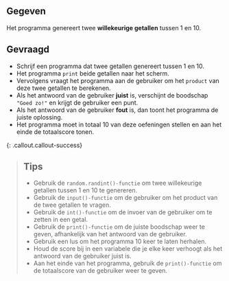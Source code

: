 ## Gegeven
Het programma genereert twee **willekeurige getallen** tussen 1 en 10.


## Gevraagd
* Schrijf een programma dat twee getallen genereert tussen 1 en 10.
* Het programma `print` beide getallen naar het scherm.
* Vervolgens vraagt het programma aan de gebruiker om het `product` van deze twee getallen te berekenen.
* Als het antwoord van de gebruiker **juist** is, verschijnt de boodschap `"Goed zo!"` en krijgt de gebruiker een punt.
* Als het antwoord van de gebruiker **fout** is, dan toont het programma de juiste oplossing.
* Het programma moet in totaal 10 van deze oefeningen stellen en aan het einde de totaalscore tonen.

{: .callout.callout-success}
>## Tips
>* Gebruik de `random.randint()-functie` om twee willekeurige getallen tussen 1 en 10 te genereren.
>* Gebruik de `input()-functie` om de gebruiker om het product van de twee getallen te vragen.
>* Gebruik de `int()-functie` om de invoer van de gebruiker om te zetten in een getal.
>* Gebruik de `print()-functie` om de juiste boodschap weer te geven, afhankelijk van het antwoord van de gebruiker.
>* Gebruik een lus om het programma 10 keer te laten herhalen. 
>* Houd de score bij in een variabele die je elke keer verhoogt als het antwoord van de gebruiker juist is.
>* Aan het einde van het programma, gebruik de `print()-functie` om de totaalscore van de gebruiker weer te geven.

